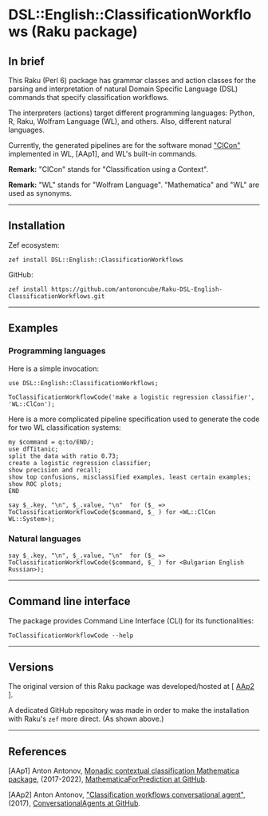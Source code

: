 # DSL::English::ClassificationWorkflows (Raku package)

## In brief

This Raku (Perl 6) package has grammar classes and action classes for the parsing and
interpretation of natural Domain Specific Language (DSL) commands that specify classification workflows.

The interpreters (actions) target different programming languages: Python, R, Raku, Wolfram Language (WL), and others.
Also, different natural languages.

Currently, the generated pipelines are for the software monad
["ClCon"](https://github.com/antononcube/MathematicaForPrediction/blob/master/MonadicProgramming/MonadicContextualClassification.m)
implemented in WL, [AAp1], and WL's built-in commands.

**Remark:** "ClCon" stands for "Classification using a Context". 

**Remark:** "WL" stands for "Wolfram Language". "Mathematica" and "WL" are used as synonyms.

------------

## Installation

Zef ecosystem:

```
zef install DSL::English::ClassificationWorkflows
```

GitHub:

```
zef install https://github.com/antononcube/Raku-DSL-English-ClassificationWorkflows.git
```

------------

## Examples

### Programming languages

Here is a simple invocation:

```perl6
use DSL::English::ClassificationWorkflows;

ToClassificationWorkflowCode('make a logistic regression classifier', 'WL::ClCon');
``` 

Here is a more complicated pipeline specification used to generate the code
for two WL classification systems:

```perl6
my $command = q:to/END/;
use dfTitanic;
split the data with ratio 0.73;
create a logistic regression classifier;
show precision and recall;
show top confusions, misclassified examples, least certain examples;
show ROC plots;
END

say $_.key, "\n", $_.value, "\n"  for ($_ => ToClassificationWorkflowCode($command, $_ ) for <WL::ClCon WL::System>);
```

### Natural languages

```perl6
say $_.key, "\n", $_.value, "\n"  for ($_ => ToClassificationWorkflowCode($command, $_ ) for <Bulgarian English Russian>);
```

------------

## Command line interface

The package provides Command Line Interface (CLI) for its functionalities:

```shell
ToClassificationWorkflowCode --help
```

------------

## Versions

The original version of this Raku package was developed/hosted at
[ [AAp2](https://github.com/antononcube/ConversationalAgents/tree/master/Projects/ClassficationWorkflowsAgent) ].

A dedicated GitHub repository was made in order to make the installation with Raku's `zef` more direct.
(As shown above.)

------------

## References

[AAp1] Anton Antonov,
[Monadic contextual classification Mathematica package](https://github.com/antononcube/MathematicaForPrediction/blob/master/MonadicProgramming/MonadicContextualClassification.m),
(2017-2022),
[MathematicaForPrediction at GitHub](https://github.com/antononcube/MathematicaForPrediction).

[AAp2] Anton Antonov,
["Classification workflows conversational agent"](https://github.com/antononcube/ConversationalAgents/tree/master/Projects/ClassficationWorkflowsAgent),
(2017),
[ConversationalAgents at GitHub](https://github.com/antononcube/ConversationalAgents).
